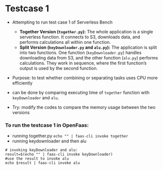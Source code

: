 # Testcase 1 

- Attempting to run test case 1 of Serverless Bench
    - **Together Version (`together.py`):** The whole application is a single serverless function. It connects to S3, downloads data, and performs calculations all within one function.
    - **Split Version (`keyDownloader.py` and `alu.py`):** The application is split into two functions. One function (`keyDownloader.py`) handles downloading data from S3, and the other function (`alu.py`) performs calculations. They work in sequence, where the first function’s output is used by the second function.

- Purpose: to test whether combining or separating tasks uses CPU more efficiently
- can be done by comparing executing time of `together` function with `keyDownloader` and `alu`.
- Try: modify the codes to compare the memory usage between the two versions

### To run the testcase 1 in OpenFaas:
- running together.py
`echo "" | faas-cli invoke together`
- running keydownloader and then alu
```
# invoking keyDownloader and alu:
result=$(echo "" | faas-cli invoke keyDownloader)
#use the result to invoke alu
echo $result | faas-cli invoke alu
```

